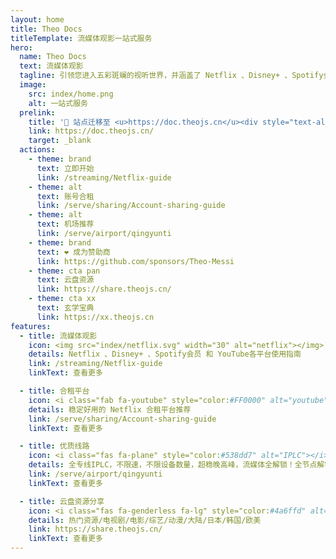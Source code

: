 ```yaml
---
layout: home
title: Theo Docs
titleTemplate: 流媒体观影一站式服务
hero:
  name: Theo Docs
  text: 流媒体观影
  tagline: 引领您进入五彩斑斓的视听世界，并涵盖了 Netflix 、Disney+ 、Spotify会员 和 YouTube会员 的精彩领域
  image:
    src: index/home.png
    alt: 一站式服务
  prelink:
    title: '🎉 站点迁移至 <u>https://doc.theojs.cn</u><div style="text-align: right; font-weight: bold;"><i class="fas fa-star" style="color: #FFD43B;"></i>Ctrl+D 快速收藏网址</div>'
    link: https://doc.theojs.cn/
    target: _blank
  actions:
    - theme: brand
      text: 立即开始
      link: /streaming/Netflix-guide
    - theme: alt
      text: 账号合租
      link: /serve/sharing/Account-sharing-guide
    - theme: alt
      text: 机场推荐
      link: /serve/airport/qingyunti
    - theme: brand
      text: ❤️ 成为赞助商
      link: https://github.com/sponsors/Theo-Messi
    - theme: cta pan
      text: 云盘资源
      link: https://share.theojs.cn/
    - theme: cta xx
      text: 玄学宝典
      link: https://xx.theojs.cn
features:
  - title: 流媒体观影
    icon: <img src="index/netflix.svg" width="30" alt="netflix"></img>
    details: Netflix 、Disney+ 、Spotify会员 和 YouTube各平台使用指南
    link: /streaming/Netflix-guide
    linkText: 查看更多

  - title: 合租平台
    icon: <i class="fab fa-youtube" style="color:#FF0000" alt="youtube"></i>
    details: 稳定好用的 Netflix 合租平台推荐
    link: /serve/sharing/Account-sharing-guide
    linkText: 查看更多

  - title: 优质线路
    icon: <i class="fas fa-plane" style="color:#538dd7" alt="IPLC"></i>
    details: 全专线IPLC，不限速，不限设备数量，超稳晚高峰，流媒体全解锁！全节点解锁chatgpt！
    link: /serve/airport/qingyunti
    linkText: 查看更多

  - title: 云盘资源分享
    icon: <i class="fas fa-genderless fa-lg" style="color:#4a6ffd" alt="aliyundrive"></i>
    details: 热门资源/电视剧/电影/综艺/动漫/大陆/日本/韩国/欧美
    link: https://share.theojs.cn/
    linkText: 查看更多
---
```


<Home />
